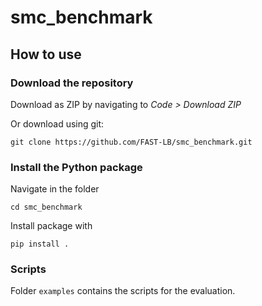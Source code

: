 # smc_benchmark

## How to use

### Download the repository
 
Download as ZIP by navigating to *Code > Download  ZIP*
 
Or download using git:
 
```
git clone https://github.com/FAST-LB/smc_benchmark.git
```
### Install the Python package
 
Navigate in the folder
 
```
cd smc_benchmark
```
 
Install package with
 
```
pip install .
```

### Scripts

Folder `examples` contains the scripts for the evaluation.
